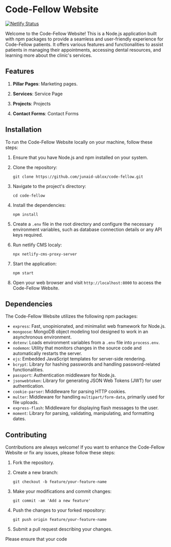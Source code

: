 # Code-Fellow Website

[![Netlify Status](https://api.netlify.com/api/v1/badges/316cb3f1-17fe-47fe-a85c-b4b3e3c56c6a/deploy-status)](https://app.netlify.com/sites/code-fellow/deploys)


Welcome to the Code-Fellow Website! This is a Node.js application built with npm packages to provide a seamless and user-friendly experience for Code-Fellow patients. It offers various features and functionalities to assist patients in managing their appointments, accessing dental resources, and learning more about the clinic's services.

## Features

1. **Pillar Pages**: Marketing pages.

2. **Services**: Service Page

3. **Projects**: Projects

4. **Contact Forms**: Contact Forms

## Installation

To run the Code-Fellow Website locally on your machine, follow these steps:

1. Ensure that you have Node.js and npm installed on your system.

2. Clone the repository:

   ```
   git clone https://github.com/junaid-ublox/code-fellow.git
   ```

3. Navigate to the project's directory:

   ```
   cd code-fellow
   ```

4. Install the dependencies:

   ```
   npm install
   ```

5. Create a `.env` file in the root directory and configure the necessary environment variables, such as database connection details or any API keys required.

6. Run netlify CMS localy:

   ```
   npx netlify-cms-proxy-server
   ```

7. Start the application:

   ```
   npm start
   ```

8. Open your web browser and visit `http://localhost:8000` to access the Code-Fellow Website.

## Dependencies

The Code-Fellow Website utilizes the following npm packages:

- `express`: Fast, unopinionated, and minimalist web framework for Node.js.
- `mongoose`: MongoDB object modeling tool designed to work in an asynchronous environment.
- `dotenv`: Loads environment variables from a `.env` file into `process.env`.
- `nodemon`: Utility that monitors changes in the source code and automatically restarts the server.
- `ejs`: Embedded JavaScript templates for server-side rendering.
- `bcrypt`: Library for hashing passwords and handling password-related functionalities.
- `passport`: Authentication middleware for Node.js.
- `jsonwebtoken`: Library for generating JSON Web Tokens (JWT) for user authentication.
- `cookie-parser`: Middleware for parsing HTTP cookies.
- `multer`: Middleware for handling `multipart/form-data`, primarily used for file uploads.
- `express-flash`: Middleware for displaying flash messages to the user.
- `moment`: Library for parsing, validating, manipulating, and formatting dates.

## Contributing

Contributions are always welcome! If you want to enhance the Code-Fellow Website or fix any issues, please follow these steps:

1. Fork the repository.

2. Create a new branch:

   ```
   git checkout -b feature/your-feature-name
   ```

3. Make your modifications and commit changes:

   ```
   git commit -am 'Add a new feature'
   ```

4. Push the changes to your forked repository:

   ```
   git push origin feature/your-feature-name
   ```

5. Submit a pull request describing your changes.

Please ensure that your code
